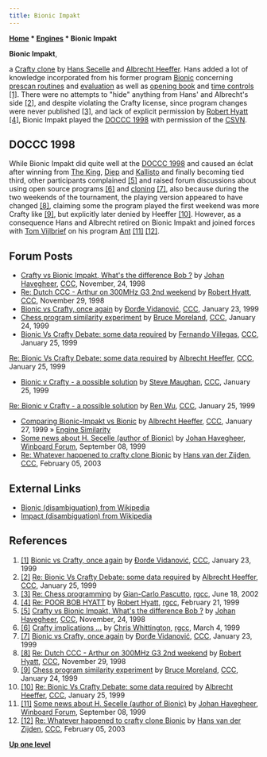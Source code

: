 ```yaml
---
title: Bionic Impakt
---
```

**[Home](Home "Home") * [Engines](Engines "Engines") * Bionic Impakt**

**Bionic Impakt**,

a [Crafty clone](Crafty#CraftyClones "Crafty") by [Hans Secelle](Hans_Secelle "Hans Secelle") and [Albrecht Heeffer](Albrecht_Heeffer "Albrecht Heeffer"). Hans added a lot of knowledge incorporated from his former program [Bionic](Bionic "Bionic") concerning [prescan routines](Oracle "Oracle") and [evaluation](Evaluation "Evaluation") as well as [opening book](Opening_Book "Opening Book") and [time controls](Time_Management "Time Management") <a id="cite-note-1" href="#cite-ref-1">[1]</a>.
There were no attempts to "hide" anything from Hans' and Albrecht's side <a id="cite-note-2" href="#cite-ref-2">[2]</a>,
and despite violating the Crafty license, since program changes were never published <a id="cite-note-3" href="#cite-ref-3">[3]</a>, and lack of explicit permission by [Robert Hyatt](Robert_Hyatt "Robert Hyatt") <a id="cite-note-4" href="#cite-ref-4">[4]</a>, Bionic Impakt played the [DOCCC 1998](DOCCC_1998 "DOCCC 1998") with permission of the [CSVN](CSVN "CSVN").

## DOCCC 1998

While Bionic Impakt did quite well at the [DOCCC 1998](DOCCC_1998 "DOCCC 1998") and caused an éclat after winning from [The King](The_King "The King"), [Diep](Diep "Diep") and [Kallisto](Kallisto "Kallisto") and finally becoming tied third, other participants complained <a id="cite-note-5" href="#cite-ref-5">[5]</a> and raised forum discussions about using open source programs <a id="cite-note-6" href="#cite-ref-6">[6]</a> and [cloning](Category:Clone "Category:Clone") <a id="cite-note-7" href="#cite-ref-7">[7]</a>, also because during the two weekends of the tournament, the playing version appeared to have changed <a id="cite-note-8" href="#cite-ref-8">[8]</a>, claiming some the program played the first weekend was more Crafty like <a id="cite-note-9" href="#cite-ref-9">[9]</a>, but explicitly later denied by Heeffer <a id="cite-note-10" href="#cite-ref-10">[10]</a>. However, as a consequence Hans and Albrecht retired on Bionic Impakt and joined forces with [Tom Vijlbrief](Tom_Vijlbrief "Tom Vijlbrief") on his program [Ant](Ant "Ant") <a id="cite-note-11" href="#cite-ref-11">[11]</a> <a id="cite-note-12" href="#cite-ref-12">[12]</a>.

## Forum Posts

- [Crafty vs Bionic Impakt, What's the difference Bob ?](https://www.stmintz.com/ccc/index.php?id=33849) by [Johan Havegheer](Johan_Havegheer "Johan Havegheer"), [CCC](CCC "CCC"), November, 24, 1998
- [Re: Dutch CCC - Arthur on 300MHz G3 2nd weekend](https://www.stmintz.com/ccc/index.php?id=34321) by [Robert Hyatt](Robert_Hyatt "Robert Hyatt"), [CCC](CCC "CCC"), November 29, 1998
- [Bionic vs Crafty, once again](https://www.stmintz.com/ccc/index.php?id=40574) by [Đorđe Vidanović](%C4%90or%C4%91e_Vidanovi%C4%87 "Đorđe Vidanović"), [CCC](CCC "CCC"), January 23, 1999
- [Chess program similarity experiment](https://www.stmintz.com/ccc/index.php?id=40708) by [Bruce Moreland](Bruce_Moreland "Bruce Moreland"), [CCC](CCC "CCC"), January 24, 1999
- [Bionic Vs Crafty Debate: some data required](https://www.stmintz.com/ccc/index.php?id=40745) by [Fernando Villegas](Fernando_Villegas "Fernando Villegas"), [CCC](CCC "CCC"), January 25, 1999

[Re: Bionic Vs Crafty Debate: some data required](https://www.stmintz.com/ccc/index.php?id=40771) by [Albrecht Heeffer](Albrecht_Heeffer "Albrecht Heeffer"), [CCC](CCC "CCC"), January 25, 1999

- [Bionic v Crafty - a possible solution](https://www.stmintz.com/ccc/index.php?id=40749) by [Steve Maughan](Steve_Maughan "Steve Maughan"), [CCC](CCC "CCC"), January 25, 1999

[Re: Bionic v Crafty - a possible solution](https://www.stmintz.com/ccc/index.php?id=40782) by [Ren Wu](Ren_Wu "Ren Wu"), [CCC](CCC "CCC"), January 25, 1999

- [Comparing Bionic-Impakt vs Bionic](https://www.stmintz.com/ccc/index.php?id=41059) by [Albrecht Heeffer](Albrecht_Heeffer "Albrecht Heeffer"), [CCC](CCC "CCC"), January 27, 1999 » [Engine Similarity](Engine_Similarity "Engine Similarity")
- [Some news about H. Secelle (author of Bionic)](http://www.open-aurec.com/wbforum/viewtopic.php?f=18&t=30320) by [Johan Havegheer](Johan_Havegheer "Johan Havegheer"), [Winboard Forum](Computer_Chess_Forums "Computer Chess Forums"), September 08, 1999
- [Re: Whatever happened to crafty clone Bionic](https://www.stmintz.com/ccc/index.php?id=281885) by [Hans van der Zijden](Hans_van_der_Zijden "Hans van der Zijden"), [CCC](CCC "CCC"), February 05, 2003

## External Links

- [Bionic (disambiguation) from Wikipedia](https://en.wikipedia.org/wiki/Bionic_%28disambiguation%29)
- [Impact (disambiguation) from Wikipedia](https://en.wikipedia.org/wiki/Impact)

## References

1. <a id="cite-ref-1" href="#cite-note-1">[1]</a> [Bionic vs Crafty, once again](https://www.stmintz.com/ccc/index.php?id=40574) by [Đorđe Vidanović](%C4%90or%C4%91e_Vidanovi%C4%87 "Đorđe Vidanović"), [CCC](CCC "CCC"), January 23, 1999
1. <a id="cite-ref-2" href="#cite-note-2">[2]</a> [Re: Bionic Vs Crafty Debate: some data required](https://www.stmintz.com/ccc/index.php?id=40771) by [Albrecht Heeffer](Albrecht_Heeffer "Albrecht Heeffer"), [CCC](CCC "CCC"), January 25, 1999
1. <a id="cite-ref-3" href="#cite-note-3">[3]</a> [Re: Chess programming](https://groups.google.com/d/msg/rec.games.chess.computer/5UY1x3Y8GZU/_XXqljREW7sJ) by [Gian-Carlo Pascutto](Gian-Carlo_Pascutto "Gian-Carlo Pascutto"), [rgcc](Computer_Chess_Forums "Computer Chess Forums"), June 18, 2002
1. <a id="cite-ref-4" href="#cite-note-4">[4]</a> [Re: POOR BOB HYATT](https://groups.google.com/d/msg/rec.games.chess.computer/9rGQHAqgWpQ/dl-rAolPnaQJ) by [Robert Hyatt](Robert_Hyatt "Robert Hyatt"), [rgcc](Computer_Chess_Forums "Computer Chess Forums"), February 21, 1999
1. <a id="cite-ref-5" href="#cite-note-5">[5]</a> [Crafty vs Bionic Impakt, What's the difference Bob ?](https://www.stmintz.com/ccc/index.php?id=33849) by [Johan Havegheer](Johan_Havegheer "Johan Havegheer"), [CCC](CCC "CCC"), November, 24, 1998
1. <a id="cite-ref-6" href="#cite-note-6">[6]</a> [Crafty implications ...](https://groups.google.com/d/msg/rec.games.chess.computer/7YlBVQZZLgI/xZzzKqjoj0oJ) by [Chris Whittington](Chris_Whittington "Chris Whittington"), [rgcc](Computer_Chess_Forums "Computer Chess Forums"), March 4, 1999
1. <a id="cite-ref-7" href="#cite-note-7">[7]</a> [Bionic vs Crafty, once again](https://www.stmintz.com/ccc/index.php?id=40574) by [Đorđe Vidanović](%C4%90or%C4%91e_Vidanovi%C4%87 "Đorđe Vidanović"), [CCC](CCC "CCC"), January 23, 1999
1. <a id="cite-ref-8" href="#cite-note-8">[8]</a> [Re: Dutch CCC - Arthur on 300MHz G3 2nd weekend](https://www.stmintz.com/ccc/index.php?id=34321) by [Robert Hyatt](Robert_Hyatt "Robert Hyatt"), [CCC](CCC "CCC"), November 29, 1998
1. <a id="cite-ref-9" href="#cite-note-9">[9]</a> [Chess program similarity experiment](https://www.stmintz.com/ccc/index.php?id=40708) by [Bruce Moreland](Bruce_Moreland "Bruce Moreland"), [CCC](CCC "CCC"), January 24, 1999
1. <a id="cite-ref-10" href="#cite-note-10">[10]</a> [Re: Bionic Vs Crafty Debate: some data required](https://www.stmintz.com/ccc/index.php?id=40771) by [Albrecht Heeffer](Albrecht_Heeffer "Albrecht Heeffer"), [CCC](CCC "CCC"), January 25, 1999
1. <a id="cite-ref-11" href="#cite-note-11">[11]</a> [Some news about H. Secelle (author of Bionic)](http://www.open-aurec.com/wbforum/viewtopic.php?f=18&t=30320) by [Johan Havegheer](Johan_Havegheer "Johan Havegheer"), [Winboard Forum](Computer_Chess_Forums "Computer Chess Forums"), September 08, 1999
1. <a id="cite-ref-12" href="#cite-note-12">[12]</a> [Re: Whatever happened to crafty clone Bionic](https://www.stmintz.com/ccc/index.php?id=281885) by [Hans van der Zijden](Hans_van_der_Zijden "Hans van der Zijden"), [CCC](CCC "CCC"), February 05, 2003

**[Up one level](Engines "Engines")**

